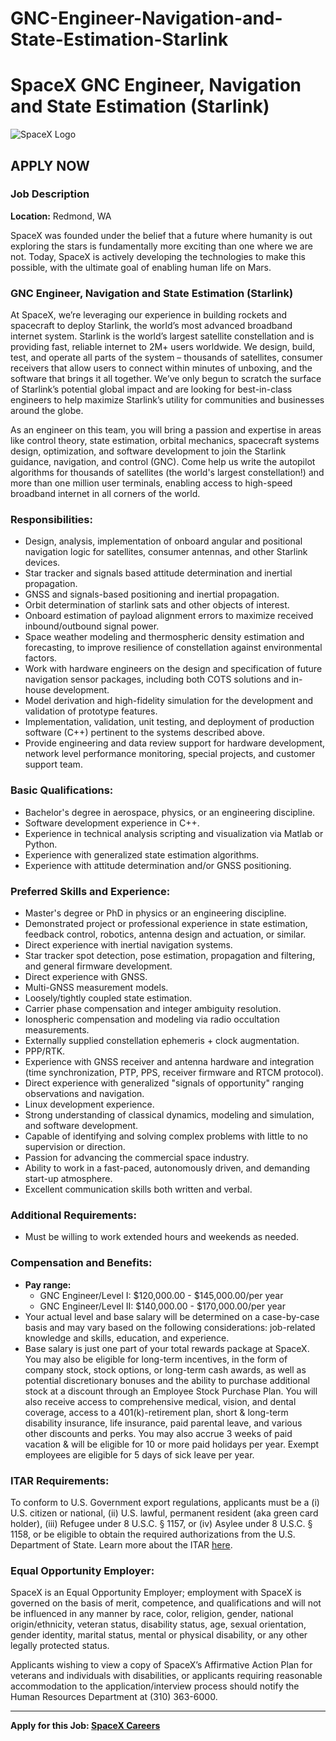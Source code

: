 # GNC-Engineer-Navigation-and-State-Estimation-Starlink
# SpaceX GNC Engineer, Navigation and State Estimation (Starlink)

![SpaceX Logo]([insert_link_to_spacex_logo_image_here](https://www.1min30.com/wp-content/uploads/2018/04/Embl%C3%A8me-SpaceX.jpg))

## APPLY NOW

### Job Description

**Location:** Redmond, WA

SpaceX was founded under the belief that a future where humanity is out exploring the stars is fundamentally more exciting than one where we are not. Today, SpaceX is actively developing the technologies to make this possible, with the ultimate goal of enabling human life on Mars.

### GNC Engineer, Navigation and State Estimation (Starlink)

At SpaceX, we’re leveraging our experience in building rockets and spacecraft to deploy Starlink, the world’s most advanced broadband internet system. Starlink is the world’s largest satellite constellation and is providing fast, reliable internet to 2M+ users worldwide. We design, build, test, and operate all parts of the system – thousands of satellites, consumer receivers that allow users to connect within minutes of unboxing, and the software that brings it all together. We’ve only begun to scratch the surface of Starlink’s potential global impact and are looking for best-in-class engineers to help maximize Starlink’s utility for communities and businesses around the globe.

As an engineer on this team, you will bring a passion and expertise in areas like control theory, state estimation, orbital mechanics, spacecraft systems design, optimization, and software development to join the Starlink guidance, navigation, and control (GNC). Come help us write the autopilot algorithms for thousands of satellites (the world's largest constellation!) and more than one million user terminals, enabling access to high-speed broadband internet in all corners of the world.

### Responsibilities:

- Design, analysis, implementation of onboard angular and positional navigation logic for satellites, consumer antennas, and other Starlink devices.
- Star tracker and signals based attitude determination and inertial propagation.
- GNSS and signals-based positioning and inertial propagation.
- Orbit determination of starlink sats and other objects of interest.
- Onboard estimation of payload alignment errors to maximize received inbound/outbound signal power.
- Space weather modeling and thermospheric density estimation and forecasting, to improve resilience of constellation against environmental factors.
- Work with hardware engineers on the design and specification of future navigation sensor packages, including both COTS solutions and in-house development.
- Model derivation and high-fidelity simulation for the development and validation of prototype features.
- Implementation, validation, unit testing, and deployment of production software (C++) pertinent to the systems described above.
- Provide engineering and data review support for hardware development, network level performance monitoring, special projects, and customer support team.

### Basic Qualifications:

- Bachelor's degree in aerospace, physics, or an engineering discipline.
- Software development experience in C++.
- Experience in technical analysis scripting and visualization via Matlab or Python.
- Experience with generalized state estimation algorithms.
- Experience with attitude determination and/or GNSS positioning.

### Preferred Skills and Experience:

- Master's degree or PhD in physics or an engineering discipline.
- Demonstrated project or professional experience in state estimation, feedback control, robotics, antenna design and actuation, or similar.
- Direct experience with inertial navigation systems.
- Star tracker spot detection, pose estimation, propagation and filtering, and general firmware development.
- Direct experience with GNSS.
- Multi-GNSS measurement models.
- Loosely/tightly coupled state estimation.
- Carrier phase compensation and integer ambiguity resolution.
- Ionospheric compensation and modeling via radio occultation measurements.
- Externally supplied constellation ephemeris + clock augmentation.
- PPP/RTK.
- Experience with GNSS receiver and antenna hardware and integration (time synchronization, PTP, PPS, receiver firmware and RTCM protocol).
- Direct experience with generalized "signals of opportunity" ranging observations and navigation.
- Linux development experience.
- Strong understanding of classical dynamics, modeling and simulation, and software development.
- Capable of identifying and solving complex problems with little to no supervision or direction.
- Passion for advancing the commercial space industry.
- Ability to work in a fast-paced, autonomously driven, and demanding start-up atmosphere.
- Excellent communication skills both written and verbal.

### Additional Requirements:

- Must be willing to work extended hours and weekends as needed.

### Compensation and Benefits:

- **Pay range:**
  - GNC Engineer/Level I: $120,000.00 - $145,000.00/per year
  - GNC Engineer/Level II: $140,000.00 - $170,000.00/per year
- Your actual level and base salary will be determined on a case-by-case basis and may vary based on the following considerations: job-related knowledge and skills, education, and experience.
- Base salary is just one part of your total rewards package at SpaceX. You may also be eligible for long-term incentives, in the form of company stock, stock options, or long-term cash awards, as well as potential discretionary bonuses and the ability to purchase additional stock at a discount through an Employee Stock Purchase Plan. You will also receive access to comprehensive medical, vision, and dental coverage, access to a 401(k)-retirement plan, short & long-term disability insurance, life insurance, paid parental leave, and various other discounts and perks. You may also accrue 3 weeks of paid vacation & will be eligible for 10 or more paid holidays per year. Exempt employees are eligible for 5 days of sick leave per year.

### ITAR Requirements:

To conform to U.S. Government export regulations, applicants must be a (i) U.S. citizen or national, (ii) U.S. lawful, permanent resident (aka green card holder), (iii) Refugee under 8 U.S.C. § 1157, or (iv) Asylee under 8 U.S.C. § 1158, or be eligible to obtain the required authorizations from the U.S. Department of State. Learn more about the ITAR [here](https://www.pmddtc.state.gov/ddtc_public).

### Equal Opportunity Employer:

SpaceX is an Equal Opportunity Employer; employment with SpaceX is governed on the basis of merit, competence, and qualifications and will not be influenced in any manner by race, color, religion, gender, national origin/ethnicity, veteran status, disability status, age, sexual orientation, gender identity, marital status, mental or physical disability, or any other legally protected status.

Applicants wishing to view a copy of SpaceX’s Affirmative Action Plan for veterans and individuals with disabilities, or applicants requiring reasonable accommodation to the application/interview process should notify the Human Resources Department at (310) 363-6000.

---

**Apply for this Job: [SpaceX Careers]([insert_link_to_careers_page_here](https://boards.greenhouse.io/spacex/jobs/7172940002?gh_jid=7172940002))**
